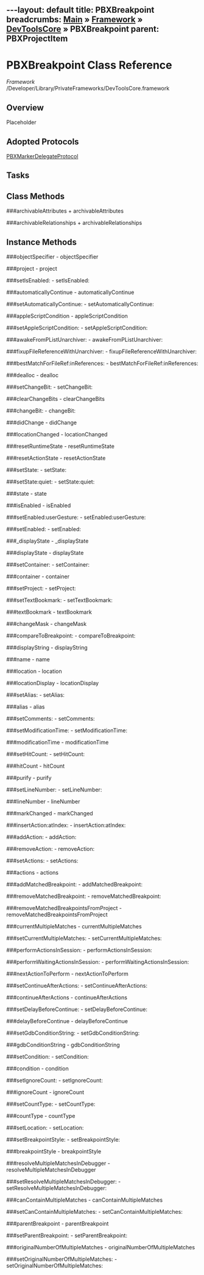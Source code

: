 ---layout: default
title: PBXBreakpoint
breadcrumbs: <a href="/index.html">Main</a> &raquo; <a href="/Frameworks.html">Framework</a> &raquo; <a href="/Frameworks/DevToolsCore.html">DevToolsCore</a> &raquo; PBXBreakpoint
parent: PBXProjectItem 
---
# PBXBreakpoint Class Reference

*Framework* /Developer/Library/PrivateFrameworks/DevToolsCore.framework

## Overview

Placeholder

## Adopted Protocols

[PBXMarkerDelegateProtocol]()

## Tasks

## Class Methods

<a name="+archivableAttributes"></a>
###archivableAttributes
    + archivableAttributes

<a name="+archivableRelationships"></a>
###archivableRelationships
    + archivableRelationships

## Instance Methods

<a name="-objectSpecifier"></a>
###objectSpecifier
    - objectSpecifier

<a name="-project"></a>
###project
    - project

<a name="-setIsEnabled:"></a>
###setIsEnabled:
    - setIsEnabled:

<a name="-automaticallyContinue"></a>
###automaticallyContinue
    - automaticallyContinue

<a name="-setAutomaticallyContinue:"></a>
###setAutomaticallyContinue:
    - setAutomaticallyContinue:

<a name="-appleScriptCondition"></a>
###appleScriptCondition
    - appleScriptCondition

<a name="-setAppleScriptCondition:"></a>
###setAppleScriptCondition:
    - setAppleScriptCondition:

<a name="-awakeFromPListUnarchiver:"></a>
###awakeFromPListUnarchiver:
    - awakeFromPListUnarchiver:

<a name="-fixupFileReferenceWithUnarchiver:"></a>
###fixupFileReferenceWithUnarchiver:
    - fixupFileReferenceWithUnarchiver:

<a name="-bestMatchForFileRef:inReferences:"></a>
###bestMatchForFileRef:inReferences:
    - bestMatchForFileRef:inReferences:

<a name="-dealloc"></a>
###dealloc
    - dealloc

<a name="-setChangeBit:"></a>
###setChangeBit:
    - setChangeBit:

<a name="-clearChangeBits"></a>
###clearChangeBits
    - clearChangeBits

<a name="-changeBit:"></a>
###changeBit:
    - changeBit:

<a name="-didChange"></a>
###didChange
    - didChange

<a name="-locationChanged"></a>
###locationChanged
    - locationChanged

<a name="-resetRuntimeState"></a>
###resetRuntimeState
    - resetRuntimeState

<a name="-resetActionState"></a>
###resetActionState
    - resetActionState

<a name="-setState:"></a>
###setState:
    - setState:

<a name="-setState:quiet:"></a>
###setState:quiet:
    - setState:quiet:

<a name="-state"></a>
###state
    - state

<a name="-isEnabled"></a>
###isEnabled
    - isEnabled

<a name="-setEnabled:userGesture:"></a>
###setEnabled:userGesture:
    - setEnabled:userGesture:

<a name="-setEnabled:"></a>
###setEnabled:
    - setEnabled:

<a name="-_displayState"></a>
###_displayState
    - _displayState

<a name="-displayState"></a>
###displayState
    - displayState

<a name="-setContainer:"></a>
###setContainer:
    - setContainer:

<a name="-container"></a>
###container
    - container

<a name="-setProject:"></a>
###setProject:
    - setProject:

<a name="-setTextBookmark:"></a>
###setTextBookmark:
    - setTextBookmark:

<a name="-textBookmark"></a>
###textBookmark
    - textBookmark

<a name="-changeMask"></a>
###changeMask
    - changeMask

<a name="-compareToBreakpoint:"></a>
###compareToBreakpoint:
    - compareToBreakpoint:

<a name="-displayString"></a>
###displayString
    - displayString

<a name="-name"></a>
###name
    - name

<a name="-location"></a>
###location
    - location

<a name="-locationDisplay"></a>
###locationDisplay
    - locationDisplay

<a name="-setAlias:"></a>
###setAlias:
    - setAlias:

<a name="-alias"></a>
###alias
    - alias

<a name="-setComments:"></a>
###setComments:
    - setComments:

<a name="-setModificationTime:"></a>
###setModificationTime:
    - setModificationTime:

<a name="-modificationTime"></a>
###modificationTime
    - modificationTime

<a name="-setHitCount:"></a>
###setHitCount:
    - setHitCount:

<a name="-hitCount"></a>
###hitCount
    - hitCount

<a name="-purify"></a>
###purify
    - purify

<a name="-setLineNumber:"></a>
###setLineNumber:
    - setLineNumber:

<a name="-lineNumber"></a>
###lineNumber
    - lineNumber

<a name="-markChanged"></a>
###markChanged
    - markChanged

<a name="-insertAction:atIndex:"></a>
###insertAction:atIndex:
    - insertAction:atIndex:

<a name="-addAction:"></a>
###addAction:
    - addAction:

<a name="-removeAction:"></a>
###removeAction:
    - removeAction:

<a name="-setActions:"></a>
###setActions:
    - setActions:

<a name="-actions"></a>
###actions
    - actions

<a name="-addMatchedBreakpoint:"></a>
###addMatchedBreakpoint:
    - addMatchedBreakpoint:

<a name="-removeMatchedBreakpoint:"></a>
###removeMatchedBreakpoint:
    - removeMatchedBreakpoint:

<a name="-removeMatchedBreakpointsFromProject"></a>
###removeMatchedBreakpointsFromProject
    - removeMatchedBreakpointsFromProject

<a name="-currentMultipleMatches"></a>
###currentMultipleMatches
    - currentMultipleMatches

<a name="-setCurrentMultipleMatches:"></a>
###setCurrentMultipleMatches:
    - setCurrentMultipleMatches:

<a name="-performActionsInSession:"></a>
###performActionsInSession:
    - performActionsInSession:

<a name="-performWaitingActionsInSession:"></a>
###performWaitingActionsInSession:
    - performWaitingActionsInSession:

<a name="-nextActionToPerform"></a>
###nextActionToPerform
    - nextActionToPerform

<a name="-setContinueAfterActions:"></a>
###setContinueAfterActions:
    - setContinueAfterActions:

<a name="-continueAfterActions"></a>
###continueAfterActions
    - continueAfterActions

<a name="-setDelayBeforeContinue:"></a>
###setDelayBeforeContinue:
    - setDelayBeforeContinue:

<a name="-delayBeforeContinue"></a>
###delayBeforeContinue
    - delayBeforeContinue

<a name="-setGdbConditionString:"></a>
###setGdbConditionString:
    - setGdbConditionString:

<a name="-gdbConditionString"></a>
###gdbConditionString
    - gdbConditionString

<a name="-setCondition:"></a>
###setCondition:
    - setCondition:

<a name="-condition"></a>
###condition
    - condition

<a name="-setIgnoreCount:"></a>
###setIgnoreCount:
    - setIgnoreCount:

<a name="-ignoreCount"></a>
###ignoreCount
    - ignoreCount

<a name="-setCountType:"></a>
###setCountType:
    - setCountType:

<a name="-countType"></a>
###countType
    - countType

<a name="-setLocation:"></a>
###setLocation:
    - setLocation:

<a name="-setBreakpointStyle:"></a>
###setBreakpointStyle:
    - setBreakpointStyle:

<a name="-breakpointStyle"></a>
###breakpointStyle
    - breakpointStyle

<a name="-resolveMultipleMatchesInDebugger"></a>
###resolveMultipleMatchesInDebugger
    - resolveMultipleMatchesInDebugger

<a name="-setResolveMultipleMatchesInDebugger:"></a>
###setResolveMultipleMatchesInDebugger:
    - setResolveMultipleMatchesInDebugger:

<a name="-canContainMultipleMatches"></a>
###canContainMultipleMatches
    - canContainMultipleMatches

<a name="-setCanContainMultipleMatches:"></a>
###setCanContainMultipleMatches:
    - setCanContainMultipleMatches:

<a name="-parentBreakpoint"></a>
###parentBreakpoint
    - parentBreakpoint

<a name="-setParentBreakpoint:"></a>
###setParentBreakpoint:
    - setParentBreakpoint:

<a name="-originalNumberOfMultipleMatches"></a>
###originalNumberOfMultipleMatches
    - originalNumberOfMultipleMatches

<a name="-setOriginalNumberOfMultipleMatches:"></a>
###setOriginalNumberOfMultipleMatches:
    - setOriginalNumberOfMultipleMatches:

